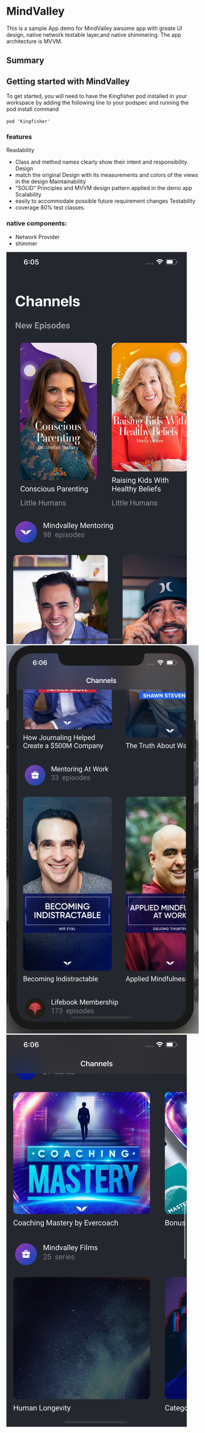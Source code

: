 # MindValley
This is a sample App demo for MindValley awsome app with greate UI design, native network testable layer,and native shimmering. 
The app architecture is MVVM.

## Summary

## Getting started with MindValley

To get started, you will need to have the Kingfisher pod installed in your workspace by adding the following line to your podspec and running the pod install command

`pod 'Kingfisher'`

### features
Readability
- Class and method names clearly show their intent and responsibility.
Design
-  match the original Design with its measurements and colors of the views in the design
Maintainability
- “SOLID” Principles and MVVM design pattern applied in the demo app 
Scalability
- easily to accommodate possible future requirement changes
Testability
- coverage 80% test classes.

### native components:

- Network Provider 
- shimmer 

![width=30%](Images/1.png)  ![width=30%](Images/2.png)  ![width=30%](Images/3.png)
